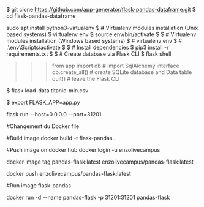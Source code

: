 $ git clone https://github.com/app-generator/flask-pandas-dataframe.git
$ cd flask-pandas-dataframe

sudo apt install python3-virtualenv
$ # Virtualenv modules installation (Unix based systems)
$ virtualenv env
$ source env/bin/activate
$
$ # Virtualenv modules installation (Windows based systems)
$ # virtualenv env
$ # .\env\Scripts\activate
$
$ # Install dependencies
$ pip3 install -r requirements.txt
$
$ # Create database via Flask CLI
$ flask shell
>>> from app import db  # import SqlAlchemy interface
>>> db.create_all()     # create SQLite database and Data table
>>> quit()              # leave the Flask CLI  

$ flask load-data titanic-min.csv

$ export FLASK_APP=app.py

flask run --host=0.0.0.0 --port=31201

#Changement du Docker file

#Build image
docker build -t flask-pandas .

#Push image on docker hub
docker login -u enzolivecampus

docker image tag pandas-flask:latest enzolivecampus/pandas-flask:latest

docker push enzolivecampus/pandas-flask:latest

#Run image flask-pandas

docker run -d --name pandas-flask -p 31201:31201 pandas-flask










